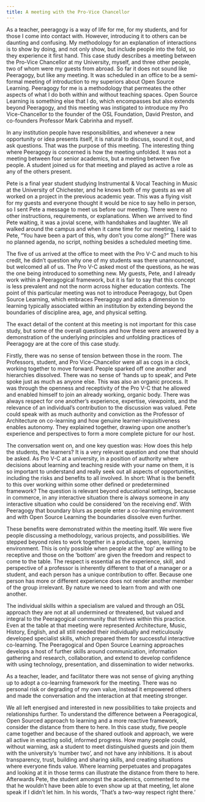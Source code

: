 ```yaml
---
title: A meeting with the Pro-Vice Chancellor
---
```


As a teacher, peeragogy is a way of life for me, for my students, and for those I come into contact with. However, introducing it to others can be daunting and confusing. My methodology for an explanation of interactions is to show by doing, and not only show, but include people into the fold, so they experience it first hand. This case study describes a meeting between the Pro-Vice Chancellor at my University, myself, and three other people, two of whom were my guests from abroad. So far it does not sound like Peeragogy, but like any meeting. It was scheduled in an office to be a semi-formal meeting of introduction to my superiors about Open Source Learning. Peeragogy for me is a methodology that permeates the other aspects of what I do both within and without teaching spaces. Open Source Learning is something else that I do, which encompasses but also extends beyond Peeragogy, and this meeting was instigated to introduce my Pro Vice-Chancellor to the founder of the OSL Foundation, David Preston, and co-founders Professor Mark Cabrinha and myself.

In any institution people have responsibilities, and whenever a new opportunity or idea presents itself, it is natural to discuss, sound it out, and ask questions. That was the purpose of this meeting. The interesting thing where Peeragogy is concerned is how the meeting unfolded. It was not a meeting between four senior academics, but a meeting between five people. A student joined us for that meeting and played as active a role as any of the others present.

Pete is a final year student studying Instrumental & Vocal Teaching in Music at the University of Chichester, and he knows both of my guests as we all worked on a project in the previous academic year. This was a flying visit for my guests and everyone thought it would be nice to say hello in person, so I sent Pete a message to meet us before our meeting. There were no other instructions, requirements, or explanations. When we arrived to find Pete waiting, it was a jovial scene, with handshakes and laughter. We all walked around the campus and when it came time for our meeting, I said to Pete, “You have been a part of this, why don’t you come along?” There was no planned agenda, no script, nothing besides a scheduled meeting time.

The five of us arrived at the office to meet with the Pro V-C and much to his credit, he didn’t question why one of my students was there unannounced, but welcomed all of us. The Pro V-C asked most of the questions, as he was the one being introduced to something new. My guests, Pete, and I already work within a Peeragogical framework, but it is fair to say that this concept is less prevalent and not the norm across higher education contexts. The point of this particular meeting was not to introduce Peeragogy, but Open Source Learning, which embraces Peeragogy and adds a dimension to learning typically associated within an institution by extending beyond the boundaries of discipline area, age, and physical setting.

The exact detail of the content at this meeting is not important for this case study, but some of the overall questions and how these were answered by a demonstration of the underlying principles and unfolding practices of Peeragogy are at the core of this case study.

Firstly, there was no sense of tension between those in the room. The Professors, student, and Pro Vice-Chancellor were all as cogs in a clock, working together to move forward. People sparked off one another and hierarchies dissolved. There was no sense of ‘hands up to speak’, and Pete spoke just as much as anyone else. This was also an organic process. It was through the openness and receptivity of the Pro V-C that he allowed and enabled himself to join an already working, organic body. There was always respect for one another’s experience, expertise, viewpoints, and the relevance of an individual’s contribution to the discussion was valued. Pete could speak with as much authority and conviction as the Professor of Architecture on co-learning and how genuine learner-inquisitiveness enables autonomy. They explained together, drawing upon one another’s experience and perspectives to form a more complete picture for our host.

The conversation went on, and one key question was: How does this help the students, the learners?  It is a very relevant question and one that should be asked. As Pro V-C at a university, in a position of authority where decisions about learning and teaching reside with your name on them, it is so important to understand and really seek out all aspects of opportunities, including the risks and benefits to all involved. In short: What is the benefit to this over working within some other defined or predetermined framework? The question is relevant beyond educational settings, because in commerce, in any interactive situation there is always someone in any interactive situation who could be considered ‘on the receiving end’. With Peeragogy that boundary blurs as people enter a co-learning environment and with Open Source Learning the boundaries dissolve even further.

These benefits were demonstrated within the meeting itself. We were five people discussing a methodology, various projects, and possibilities. We stepped beyond roles to work together in a productive, open, learning environment. This is only possible when people at the ‘top’ are willing to be receptive and those on the ‘bottom’ are given the freedom and respect to come to the table. The respect is essential as the experience, skill, and perspective of a professor is inherently different to that of a manager or a student, and each person has a unique contribution to offer. Because one person has more or different experience does not render another member of the group irrelevant.  By nature we need to learn from and with one another.

The individual skills within a specialism are valued and through an OSL approach they are not at all undermined or threatened, but valued and integral to the Peeragogical community that thrives within this practice. Even at the table at that meeting were represented Architecture, Music, History, English, and all still needed their individually and meticulously developed specialist skills, which prepared them for successful interactive co-learning. The Peeragogical and Open Source Learning approaches develops a host of further skills around communication, information gathering and research, collaboration, and extend to develop confidence with using technology, presentation, and dissemination to wider networks.

As a teacher, leader, and facilitator there was not sense of giving anything up to adopt a co-learning framework for the meeting. There was no personal risk or degrading of my own value, instead it empowered others and made the conversation and the interaction at that meeting stronger.

We all left energised and interested in new possibilities to take projects and relationships further. To understand the difference between a Peeragogical, Open Sourced approach to learning and a more reactive framework, consider the distance from there to here. In this case study, five people came together and because of the shared outlook and approach, we were all active in enacting solid, informed progress. How many people could, without warning, ask a student to meet distinguished guests and join them with the university’s ‘number two’, and not have any inhibitions. It is about transparency, trust, building and sharing skills, and creating situations where everyone finds value. Where learning perpetuates and propagates and looking at it in those terms can illustrate the distance from there to here. Afterwards Pete, the student amongst the academics, commented to me that he wouldn’t have been able to even show up at that meeting, let alone speak if I didn’t let him. In his words, ‘That’s a two-way respect right there.’
